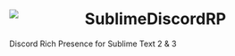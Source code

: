 <center>
<img align="left" src="https://cdn.discordapp.com/app-assets/389368374645227520/389408211133923328.png">
<h1>SublimeDiscordRP</h1>
</center>
Discord Rich Presence for Sublime Text 2 &amp; 3